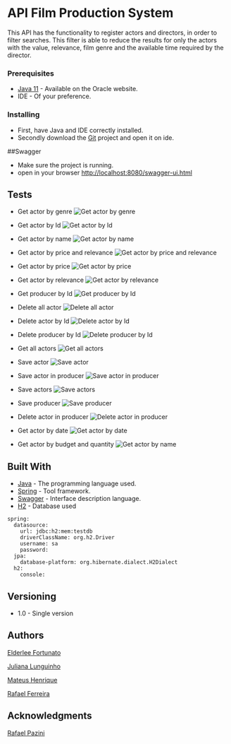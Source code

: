 # API Film Production System

This API has the functionality to register actors and directors, in order to filter searches. This filter is able to reduce the results for only the actors with the value, relevance, film genre and the available time required by the director.


### Prerequisites
- [Java 11](https://www.oracle.com/java/technologies/javase-jdk15-downloads.htm) - Available on the Oracle website.
- IDE - Of your preference.

### Installing

- First, have Java and IDE correctly installed.
- Secondly download the [Git](https://github.com/RafaelNGP/OaksFinalCase) project and open it on ide.

##Swagger

- Make sure the project is running.
- open in your browser [http://localhost:8080/swagger-ui.html](http://localhost:8080/swagger-ui.html)

## Tests

- Get actor by genre
![Get actor by genre](https://github.com/RafaelNGP/OaksFinalCase/blob/developer/img/Get%20actor%20by%20genre.png)

- Get actor by Id
![Get actor by Id](https://github.com/RafaelNGP/OaksFinalCase/blob/developer/img/Get%20actor%20by%20id.png)

- Get actor by name
![Get actor by name](https://github.com/RafaelNGP/OaksFinalCase/blob/developer/img/Get%20actor%20by%20name.png)

- Get actor by price and relevance
![Get actor by price and relevance](https://github.com/RafaelNGP/OaksFinalCase/blob/developer/img/Get%20actor%20by%20price%20and%20relevance.png)

- Get actor by price
![Get actor by price](https://github.com/RafaelNGP/OaksFinalCase/blob/developer/img/Get%20actor%20by%20price.png)

- Get actor by relevance
![Get actor by relevance](https://github.com/RafaelNGP/OaksFinalCase/blob/developer/img/Get%20actor%20by%20relevance.png)

- Get producer by Id
![Get producer by Id](https://github.com/RafaelNGP/OaksFinalCase/blob/developer/img/Get%20producer%20by%20id.png)

- Delete all actor
![Delete all actor](https://github.com/RafaelNGP/OaksFinalCase/blob/developer/img/delele%20all%20actor.png)

- Delete actor by Id
![Delete actor by Id](https://github.com/RafaelNGP/OaksFinalCase/blob/developer/img/delete%20actor%20by%20id.png)

- Delete producer by Id
![Delete producer by Id](https://github.com/RafaelNGP/OaksFinalCase/blob/developer/img/delete%20producer.png)

- Get all actors
![Get all actors](https://github.com/RafaelNGP/OaksFinalCase/blob/developer/img/get%20all%20actor.png)

- Save actor
![Save actor](https://github.com/RafaelNGP/OaksFinalCase/blob/developer/img/save%20Actor.png)

- Save actor in producer
![Save actor in producer](https://github.com/RafaelNGP/OaksFinalCase/blob/developer/img/save%20actor%20in%20producer.png)

- Save actors
![Save actors](https://github.com/RafaelNGP/OaksFinalCase/blob/developer/img/save%20actors.png)

- Save producer
![Save producer](https://github.com/RafaelNGP/OaksFinalCase/blob/developer/img/save%20producer.png)

- Delete actor in producer
![Delete actor in producer]()

- Get actor by date
![Get actor by date]()

- Get actor by budget and quantity
![Get actor by name]()




## Built With

* [Java](https://www.java.com/pt-BR/) - The programming language used.
* [Spring](https://spring.io/) - Tool framework.
* [Swagger](https://swagger.io/docs/) - Interface description language.
* [H2](https://www.h2database.com/html/main.html) - Database used 
```
spring:
  datasource:
    url: jdbc:h2:mem:testdb
    driverClassName: org.h2.Driver
    username: sa
    password:
  jpa:
    database-platform: org.hibernate.dialect.H2Dialect
  h2:
    console:
```

## Versioning

- 1.0 - Single version

## Authors

[Elderlee Fortunato](https://github.com/elderleelfs)

[Juliana Lunguinho](https://github.com/JulianaLunguinho)

[Mateus Henrique](https://github.com/henriqss)

[Rafael Ferreira](https://github.com/RafaelNGP)

## Acknowledgments

[Rafael Pazini](https://www.linkedin.com/in/rflpazini/)

